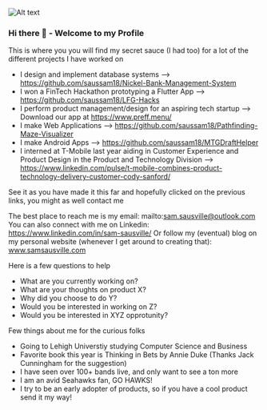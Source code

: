 ![Alt text](/img.jpg)

### Hi there 👋 - Welcome to my Profile
This is where you you will find my secret sauce (I had too) for a lot of the different projects I have worked on

* I design and implement database systems --> https://github.com/saussam18/Nickel-Bank-Management-System
* I won a FinTech Hackathon prototyping a Flutter App --> https://github.com/saussam18/LFG-Hacks
* I perform product management/design for an aspiring tech startup --> Download our app at https://www.preff.menu/
* I make Web Applications --> https://github.com/saussam18/Pathfinding-Maze-Visualizer
* I make Android Apps --> https://github.com/saussam18/MTGDraftHelper
* I interned at T-Mobile last year aiding in Customer Experience and Product Design in the Product and Technology Division --> https://www.linkedin.com/pulse/t-mobile-combines-product-technology-delivery-customer-cody-sanford/

See it as you have made it this far and hopefully clicked on the previous links, you might as well contact me

The best place to reach me is my email: mailto:sam.sausville@outlook.com
You can also connect with me on Linkedin: https://www.linkedin.com/in/sam-sausville/
Or follow my (eventual) blog on my personal website (whenever I get around to creating that): www.samsausville.com

Here is a few questions to help

- What are you currently working on?
- What are your thoughts on product X?
- Why did you choose to do Y?
- Would you be interested in working on Z?
- Would you be interested in XYZ opprotunity?

Few things about me for the curious folks

- Going to Lehigh Universtiy studying Computer Science and Business
- Favorite book this year is Thinking in Bets by Annie Duke (Thanks Jack Cunningham for the suggestion)
- I have seen over 100+ bands live, and only want to see a ton more
- I am an avid Seahawks fan, GO HAWKS!
- I try to be an early adopter of products, so if you have a cool product send it my way!

<!--
**saussam18/saussam18** is a ✨ _special_ ✨ repository because its `README.md` (this file) appears on your GitHub profile.

Here are some ideas to get you started:

- 🔭 I’m currently working on ...
- 🌱 I’m currently learning ...
- 👯 I’m looking to collaborate on ...
- 🤔 I’m looking for help with ...
- 💬 Ask me about ...
- 📫 How to reach me: ...
- 😄 Pronouns: ...
- ⚡ Fun fact: ...
-->
